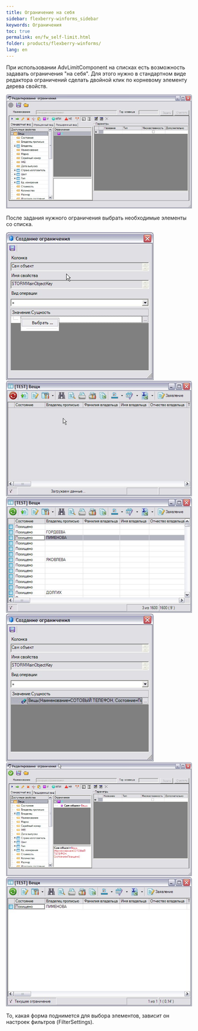 ```yaml
---
title: Ограничение на себя
sidebar: flexberry-winforms_sidebar
keywords: Ограничения
toc: true
permalink: en/fw_self-limit.html
folder: products/flexberry-winforms/
lang: en
---
```


При использовании AdvLimitComponent на списках есть возможность задавать ограничения "на себя". Для этого нужно в стандартном виде редактора ограничений сделать двойной клик по корневому элементу дерева свойств.

![](/images/pages/products/flexberry-winforms/subsystems/limits/scr021.jpg)

После задания нужного ограничения выбрать необходимые элементы со списка.

![](/images/pages/products/flexberry-winforms/subsystems/limits/scr031.jpg)
![](/images/pages/products/flexberry-winforms/subsystems/limits/scr041.jpg)
![](/images/pages/products/flexberry-winforms/subsystems/limits/scr051.jpg)
![](/images/pages/products/flexberry-winforms/subsystems/limits/scr061.jpg)
![](/images/pages/products/flexberry-winforms/subsystems/limits/scr071.jpg)
![](/images/pages/products/flexberry-winforms/subsystems/limits/scr081.jpg)

То, какая форма поднимется для выбора элементов, зависит он настроек фильтров (FilterSettings).